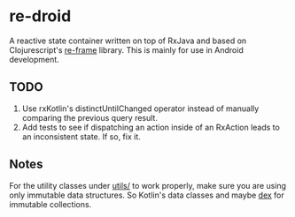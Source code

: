 # re-droid #

A reactive state container written on top of RxJava and based on Clojurescript's [re-frame](https://github.com/Day8/re-frame) library. This is mainly for use in Android development.

## TODO

1. Use rxKotlin's distinctUntilChanged operator instead of manually comparing the previous query result.
2. Add tests to see if dispatching an action inside of an RxAction leads to an inconsistent state. If so, fix it.

## Notes

For the utility classes under [utils/](https://bitbucket.org/frenchdonuts/re-droid/src/c07de358e8b6f4130a6af3a265230e2e34be9b8d/library/src/main/kotlin/io/onedonut/re_droid/utils/?at=master) to work properly, make sure you are using only immutable data structures. So Kotlin's data classes and maybe [dex](https://github.com/andrewoma/dexx) for immutable collections.
